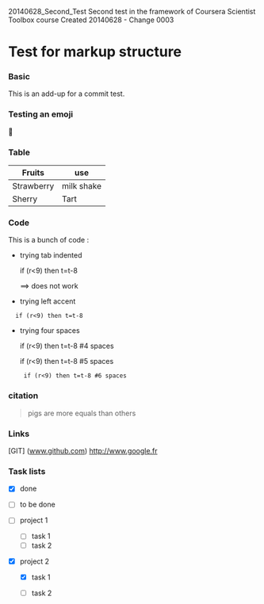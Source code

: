 20140628_Second_Test
Second test in the framework of Coursera Scientist Toolbox course
Created 20140628 - Change 0003

# Test for markup structure

### Basic

This is an add-up for a commit test.

### Testing an emoji 

:pineapple:

### Table

Fruits | use
------ | ---
Strawberry | milk shake
Sherry | Tart

### Code

This is a bunch of code :

* trying tab indented

  if (r<9) then t=t-8

  ==> does not work
  
* trying left accent

```
  if (r<9) then t=t-8
```

* trying four spaces

    if (r<9) then t=t-8 #4 spaces
    
     if (r<9) then t=t-8 #5 spaces
     
       if (r<9) then t=t-8 #6 spaces

### citation

> pigs are more equals than others

### Links

[GIT] (www.github.com)
http://www.google.fr

### Task lists

- [x] done
- [ ] to be done

- [ ] project 1
  - [ ] task 1
  - [ ] task 2
- [x] project 2
  - [x] task 1
  - [ ] task 2






